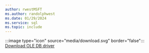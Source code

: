 ```yaml
---
author: rwestMSFT
ms.author: randolphwest
ms.date: 01/29/2024
ms.service: sql
ms.topic: include
---
```

:::image type="icon" source="media/download.svg" border="false"::: [Download OLE DB driver](../connect/oledb/download-oledb-driver-for-sql-server.md)
